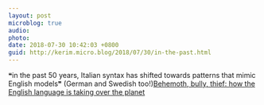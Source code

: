```yaml
---
layout: post
microblog: true
audio: 
photo: 
date: 2018-07-30 10:42:03 +0800
guid: http://kerim.micro.blog/2018/07/30/in-the-past.html
---
```

❝in the past 50 years, Italian syntax has shifted towards patterns that mimic English models❞ (German and Swedish too!)[Behemoth, bully, thief: how the English language is taking over the planet](https://www.theguardian.com/news/2018/jul/27/english-language-global-dominance)
